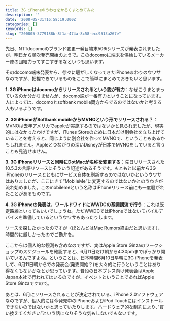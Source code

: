 ```yaml
---
title: 3G iPhoneのうわさをかるくまとめてみた
description: ''
date: '2008-05-31T16:58:19.000Z'
categories: []
keywords: []
slug: "200805-3779188b-8f1a-474a-8c58-ecc9513a267e"
---
```

先日、NTTdocomoのブランド変更一発目端末506iシリーズが発表されましたが、明日から順次発売開始のようで。このdocomoに端末を供給しているメーカー陣の団結力ってすごすぎるなといつも思います。

そのdocomo端末発表から、徐々に騒がしくなってきたiPhoneまわりのウワサなのですが、把握できているものをここで簡単にまとめておきたいと思います。

**1\. 3G iPhoneはdocomoからリリースされるという説が有力**：なぜこうまとまっているのか分かりませんが、docomo説が一番有力ということになっています。人によっては、docomoとsoftbank mobile両方からでるのではないかと考える人もいるようです。

**2\. 3G iPhoneがSoftbank mobileからMVNOという形でリリースされる？**：MVNOは去年アメリカでappleが実施するのではないかと見られましたが、現実的にはなかったわけですが、iTunes Storeのために日本だけ別会社を立ち上げていることを考えると、同じように別会社を作ってMVNOで、ということもあるかもしれません。Appleとつながりの深いDisneyが日本でMVNOをしていると言うことも見逃せません。

**3\. 3G iPhoneリリースと同時にDotMacが名称を変更する**：先日リリースされた10.5.3の言語リソースにそういう記述があるそうです。もともと以前から3G iPhoneのリリースとともにサービス自体を刷新するのではないかというウワサはありましたが、ここにきて”MobileMe”に変更するのではないかとのうわさが流れ始めました。このmobilemeという名称はiPhoneリリース前にも一度騒がれたことがあるものです。

**4\. 3G iPhoneの発表は、ワールドワイドにWWDCの基調講演で行う**：これは既定路線といってもいいでしょうね。ただWWDCではiPhoneではないモバイルデバイスを準備しているというウワサもあったりします。

ソースを探したかったのですが（ほとんどはMac Rumors経由だと思います）、時間的に厳しかったのでご勘弁を。

ここからは個人的な観測も含めなのですが、実はApple Store Ginzaのワークショップのスケジュールを確認すると、6月11日だけ朝から4:30pmまでぽっかり開いているんですよね。ということは、日本時間6月10日早朝に3G iPhoneを発表して、6月11日朝からでの発表会(発売開始？)を大々的に行うということはあり得なくもないかなとか思っています。普段の日本プレス向け発表会はApple Japan本社で行われてはいるのですが、イベントということであればApple Store Ginzaですので。

あとは、6月にリリースされることが決定されている、iPhone 2.0ソフトウェアなのですが、個人的には今発売中のiPhoneおよびiPod Touchにはインストールできないのではないかと思っていたりします。ハードウェア的な制約により、”買い換えてください”という話になりそうな気もしないでもないです。